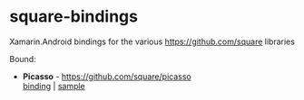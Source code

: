 # square-bindings

Xamarin.Android bindings for the various https://github.com/square libraries

Bound:

 - **Picasso** - https://github.com/square/picasso  
   [binding][1] | [sample][2]  


[1]: https://github.com/mattleibow/square-bindings/tree/master/binding/Square.Picasso
[2]: https://github.com/mattleibow/square-bindings/tree/master/sample/PicassoSample
